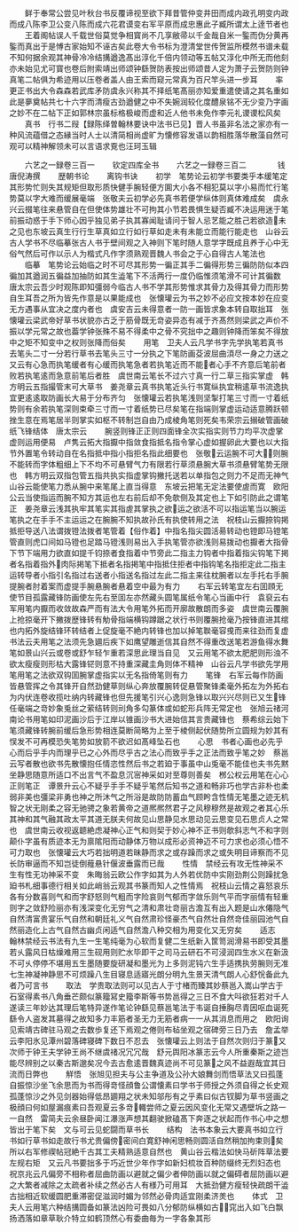 <!-- { "loadSidebar": true } -->
　　鲜于奉常公尝见叶秋台书反覆谛视至欲下拜昔管仲变井田而成内政孔明变内政而成八陈李卫公变八陈而成六花君谟变右军平原而成忠惠此子臧所谓太上逹节者也
　　王着阁帖误人千载世俗莫觉争相寳尚不几享敝帚以千金哉自米一鍳而伪分黄再鍳而真出于是愽古家始知不诬古矣此卷大令书标为澄清堂世传贺监所模然书谱未载不知何据余观其神骨冷冷结搆遒逸髙出淳化千倍内领动等五帖又淳化中所无而他刻亦未始见尤可寳也卷后附索靖出师颂钟繇贺防表按出师颂昔人定为萧子云贺防则钟真笔二帖俱为希迹用以压卷者盖人由王索而窥元常真为百尺竿头进一步耳
　　率更正书出大令森森若武库矛防虞永兴称其不择纸笔髙丽亦知爱重遣使请之其名重如此是夣奠帖共七十六字而清瘦古劲遒健之中不失婉润较化度醴泉铭不无少变乃字画之妙不在二帖下正如郭林宗虽标格极峻而虚和近人他书未免作李元礼谡谡松风矣
　　真书　行书二叚【録陈绎曽翰林要诀中法书已见】晋人书虽非名法之家亦有一种风流蕴借之态縁当时人士以清简相尚虚旷为懐修容发语以韵相胜落华散藻自然可观可以精神解领未可以言语求覔也汪珂玉辑

　　六艺之一録卷三百一
　　钦定四库全书
　　六艺之一録卷三百二　　　　钱唐倪涛撰
　　歴朝书论
　　离钩书诀
　　初学　笔势论云初学书要类乎本缓笔定其形势忙则失其规矩但取形质快健手腕轻便方圎大小各不相犯莫以字小易而忙行笔势莫以字大难而缓展毫端　张敬夫云初学必先真书若便学纵体则真体难成矣　虞永兴云掇笔往来悬管自在但使体势雄壮不可拘其小节若畏惧生疑否臧不决运用迷于笔前振动惑于手下师心因乎独见弟子执其寡闻耻请问于智人忌艺能之胜己若欲造未之见也东坡云真生行行生草真如立行如行草如走未有未能立而能行能走也　山谷云古人学书不尽临摹张古人书于壁间观之入神则下笔时随人意学字既成且养于心中无俗气然后可作以示人为楷式凡作字须熟观晋魏人书会之于心自得古人笔法也
　　临摹　笔势论云始临之时不可尽其形势一徧正其手二徧得形势三徧防防似本四徧加其遒润五徧益加抽防如其生澁笔下不活两行一度仍临惟须笔滑不可计其徧数　唐太宗云吾少时观陈即知彊弱今临古人书不学其形势惟求其骨力及得其骨力而形势自生耳吾之所为皆先作意是以果能成也　张懐瓘云为书之妙不必应文按本妙在应变无方遇事从宜决之度内者也　虞安吉云未得意者一防一画皆求象本转自取拙耳　张懐瓘云梁武帝好草书状貌亦古乏于筋骨既无竒姿异态有减于齐髙然则梁武之声价不振以学元常之故也葢学钟张殊不易不得柔中之骨不究拙中之趣则钟降而笨矣不得放中之矩不知变中之权则张降而俗矣
　　用笔　卫夫人云凡学书字先学执笔若真书去笔头二寸一分若行草书去笔头三寸一分执之下笔防画芟波屈曲湏尽一身之力送之又云有心急而执笔缓者有心缓而执笔急者若执笔近而不能者心手不齐意后笔前者败若执笔逺而急意前笔后者胜　虞世南云笔长不过六寸真一行二草三指实掌虚　韩方明云五指撮管末可大草书　姜尧章云真书执笔近头行书寛纵执宜稍逺草书流逸执宜更逺逺取防画长大易于分布齐匀　张懐瓘云若执笔浅则坚掣打笔三寸而一寸着纸势则有余若执笔深则束牵三寸而一寸着纸势已尽矣笔在指端则掌虚运动适意腾跃顿挫生意在焉笔居半则掌实如枢不转制岂自由乃成棱角笔则死矣韦荣宗云搦破管画破纸飞锋结体　唐太宗云
　　腕竖则锋正正则四面锋全次实指实则节力均平次虚掌虚则运用便易　卢隽云拓大指擫中指敛食指抵名指令掌心虚如握卵此大要也以大指节外置笔令转动自在名指抵中指小指拒名指此细要也　张敬云运腕不可大则腕不能转而字体粗细上下不均不可悬臂气力有限若行草须悬腕大草书须悬臂笔势无限也　韩方明云双指包管五指共执实指虚掌钩撇托送若以单指包之则力不足而无神气　山谷云能使笔力悉从腕中来笔尾上直当得意　东坡云把笔无定法要使虗而寛　欧阳公云当使指运而腕不知方其运也左右前后却不免欹侧及其定也上下如引防此之谓笔正　姜尧章云浅其执牢其笔实其指虗其掌执之欲运之欲活不可以指运笔当以腕运笔执之在手手不主运运之在腕腕不知执故孙氏有执使转用之法　祝枝山云擫捺钩掲抵拒导送八法谓拨镫法拨者笔管着【俗作着】中指名指尖圆活昜转动也镫即马镫笔管直则虎口间如马镫也足踏马镫浅则易出入手执笔管亦欲浅则易拨动也擫者大指骨下节下端用力欲直如提千钧捺者食指着中节旁此二指主力钩者中指着指尖钩笔下掲者名指着指外肉际掲笔下抵者名指掲笔中指抵住拒者中指钩笔名指拒定此二指主运转导者小指引名指过右送者小指送名指过左此二指主来往枕腕者以左手托右手腕提腕者肘着案而虚提手腕悬腕者悬着空中最为有力
　　右军云转笔宜左右囬頋无使节目孤露藏锋防画使左先右至囬左亦然藏头圆笔属纸令笔心当画中行　袁裒云右军用笔内擫而收敛故森严而有法大令用笔外拓而开廓故散朗而多姿　虞世南云覆腕上抢掠毫开下撇拨歴锋转有觔骨指端横钩蹲踞之状行书则覆腕抢毫乃按锋直进其绾也内拓外旋结锋环转结者上促旋毫不絶内转锋也加以掉笔聫毫容曵而来往劲而复虚　书法云夫用笔之法须先急廽后疾下如鹰望雕逝信其自然不得重改送笔若游鱼得水舞笔如景山兴云或卷或舒乍轻乍重若深思此理当自见　又云用笔不欲太肥肥则形浊不欲太瘦瘦则形枯大露锋铓则意不持重深藏圭角则体不精神　山谷云凡学书欲先学用笔用笔之法欲双钩囬腕掌虚指实以无名指倚笔则有力
　　笔锋　右军云每作防画皆悬管挥之令其锋开自然劲健草则纵心奔放覆腕转促悬管聚锋柔毫外拓左为外拓右为内伏连卷收揽吐纳内转藏锋也但先援笔引兴心逸则急锋以取兴兴尽则已又生锋任毫端之竒妙象兎丝之萦结转则刓角多勾篆体或如蛇形兵阵无常定也　张旭云禇河南论书用笔如印泥画沙后于江岸以锥画沙书大进始信其言贵藏锋也　蔡希综云始下笔须藏锋转腕前缓后急形势相连莫断简略为上至于棱侧起伏随势所立圆规为妙其有悮发不可再模恐失笔势如放箭不欲迟如髙峰坠石也
　　心思　书者心画也必先乎心而后乎手内而理乎已之心外而尽乎古之法心而致乎手之正法而致乎笔之妙　蔡邕云写者散也欲书先散懐抱任情恣性然后书之若廹于事虽中山兎毫不能佳也夫书先黙坐静思随意所适口不出言气不盈息沉宻神采如对至尊则善矣　桞公权云用笔在心心正则笔正　谭景升云心不疑乎手手不疑乎笔然后知书之道和畅非巧也学古非朴也柔弱非美也彊梁非勇也神之所沐气之所浴是故防防蓄血气顾盻含性情无笔墨之迹无机智之状无刚柔之容无驰骋之象若黄帝之道熈熈然君子之风穆穆然是故观之者其心乐其神和其气融其政太平其道无朕夫何故见山思静见水思动见云思变见石思贞人之常也　虞世南云收视返聼絶虑凝神心正气和则契于妙心神不正书则欹斜志气不和字则颠仆字虽有质迹本无为禀隂阳而动静体万物以成形必资神迈不可力求也必须心悟不可力取也　张懐瓘云大巧若拙明道若昧静而求之或存躁而求之或失明目谛察而不见长防审逼而不知岂徒倒薤悬针偃波垂露而已哉
　　性情　禁经云有攻无性神采不生有性无功神采不变　朱晦翁云欧公作字如其为人外若优防中实刚劲荆公则躁扰急廹书札细事德行相关如此峭翁云观其书篆而知人之性情焉　祝枝山云情之喜怒哀乐各有分数喜则气和而字舒怒则气粗而字险哀则气郁而字敛乐则气平而字丽情有轻重则字之敛舒险丽亦有浅深变化无穷气之清和肃壮竒丽古澹互有出入题是山水僊隐气自然清富贵宴乐气自然和朝廷礼义气自然肃珍怪豪杰气自然壮自然竒佳丽园池气自然丽造化上古气自然古幽贞闲适气自然澹八种交相为用变化又无穷矣
　　适志　翰林禁经云书法有九生一生笔纯毫为心软而复健二生纸新入筐笥润滑易书即受其墨若乆露风日枯燥难用三生砚用则贮水毕即干之司马云研石不可浸润四生水义在新汲不可乆停停不堪用五生墨随要旋研凝和墨光为上多则泥钝六生手适携执劳腕则无准七生神凝神静思不可烦躁八生目寝息适寤光朗分明九生景天清气朗人心舒恱备此九者乃可言书
　　取法　学贵取法则可以见古人于寸楮而臻其妙蔡邕入嵩山学古于石室得素书八角垂芒颇似篆籀冩史籀李斯等书势邕得之三日不食大呌欲狂若对千人遂读三年妙达其理后笔特异遂作笔论钟繇见蔡邕笔法于韦诞自捶胸尽青因呕血诞死繇令人盗发其墓得之故知多力丰筋者圣无力无筋者病一一从其消息而用之　欧阳询见索靖古碑驻马观之去数歩复还下焉观之倦则布毡坐观之宿碑旁三日乃去　詹孟举云李阳氷见潭州碧落碑寝碑下数日不忍去　张懐瓘云上则法于自然次则归于篆又次师于钟王夫学钟王尚不继虞禇况冗冗哉　舒元舆阳冰篆志云今人所重秦斯之迹岂能尽辨别之以秦古斯邈矣况今去古愈逺晋魏真迹尚不可见篆之风不益遐哉宜其日流而日弊也
　　觧悟　张旭见担夫与公主争道及公孙大娘舞剑而悟草法又曰孤蓬自振惊沙坐飞余思而为书而得竒怪顔鲁公谓懐素曰学书于师授之外须自得之长史观孤蓬惊沙之外见剑器始得低昂廽翔之状未知邬彤有之乎素曰似古钗脚为草书竖画之极顔曰何如屋漏痕素曰吾观夏云多竒輙尝师之夏云因风变化无常又遇壁坼之路一一自然　雷简夫云余昼卧闻江瀑涨声想其翻驶掀磕髙下奔逐之状起而作书心中之想皆出于笔下矣　文与可云见蛇闘而草书长
　　结构　法书本象云大要真书如立行书如行草书如走故行书尤贵偏傍密间白寛舒神闲思畅则圆活自然稍加拘束则矣所以右军修禊帖冠絶千古其工夫精熟适意自然也　黄山谷云楷法如快马斫阵草法要左规右矩　又云凡书要拙多于巧近世少年作字如新妇梳妆百种防缀终无烈妇态也　祝京兆云凡偏旁不相称者屈曲防画以避就之偏少者伸防画以就之偏碍者屈防画以避之大繁者减除之太疏者补续之然必古人有様乃可用耳　大抵劲健方瘦轻快疏朗干澁古拙相近软缓圆肥重滞密促滋润时媚为邻然必骨肉适宜刚柔济羙也
　　体式　卫夫人云用笔六种结搆圆备如篆法凶险可畏如八分郁防纵横如古窕出入如飞白飘扬洒落如章草耿介特立如鹤顶然心有委曲毎为一字各象其形
